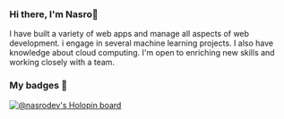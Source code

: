 ### Hi there, I'm Nasro👋

I have built a variety of web apps and manage all aspects of web development. i engage in several machine learning projects. I also have
knowledge about cloud computing. I'm open to enriching new skills and working closely with a team.

### My badges :name_badge:
[![@nasrodev's Holopin board](https://holopin.me/nasrodev)](https://holopin.io/@nasrodev)

